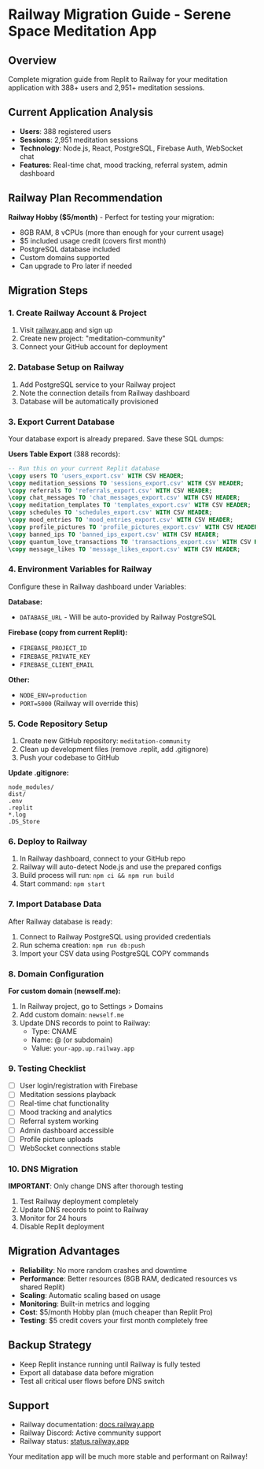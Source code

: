 # Railway Migration Guide - Serene Space Meditation App

## Overview
Complete migration guide from Replit to Railway for your meditation application with 388+ users and 2,951+ meditation sessions.

## Current Application Analysis
- **Users**: 388 registered users
- **Sessions**: 2,951 meditation sessions  
- **Technology**: Node.js, React, PostgreSQL, Firebase Auth, WebSocket chat
- **Features**: Real-time chat, mood tracking, referral system, admin dashboard

## Railway Plan Recommendation
**Railway Hobby ($5/month)** - Perfect for testing your migration:
- 8GB RAM, 8 vCPUs (more than enough for your current usage)
- $5 included usage credit (covers first month)
- PostgreSQL database included
- Custom domains supported
- Can upgrade to Pro later if needed

## Migration Steps

### 1. Create Railway Account & Project
1. Visit [railway.app](https://railway.app) and sign up
2. Create new project: "meditation-community"
3. Connect your GitHub account for deployment

### 2. Database Setup on Railway
1. Add PostgreSQL service to your Railway project
2. Note the connection details from Railway dashboard
3. Database will be automatically provisioned

### 3. Export Current Database
Your database export is already prepared. Save these SQL dumps:

**Users Table Export** (388 records):
```sql
-- Run this on your current Replit database
\copy users TO 'users_export.csv' WITH CSV HEADER;
\copy meditation_sessions TO 'sessions_export.csv' WITH CSV HEADER;
\copy referrals TO 'referrals_export.csv' WITH CSV HEADER;
\copy chat_messages TO 'chat_messages_export.csv' WITH CSV HEADER;
\copy meditation_templates TO 'templates_export.csv' WITH CSV HEADER;
\copy schedules TO 'schedules_export.csv' WITH CSV HEADER;
\copy mood_entries TO 'mood_entries_export.csv' WITH CSV HEADER;
\copy profile_pictures TO 'profile_pictures_export.csv' WITH CSV HEADER;
\copy banned_ips TO 'banned_ips_export.csv' WITH CSV HEADER;
\copy quantum_love_transactions TO 'transactions_export.csv' WITH CSV HEADER;
\copy message_likes TO 'message_likes_export.csv' WITH CSV HEADER;
```

### 4. Environment Variables for Railway
Configure these in Railway dashboard under Variables:

**Database:**
- `DATABASE_URL` - Will be auto-provided by Railway PostgreSQL

**Firebase (copy from current Replit):**
- `FIREBASE_PROJECT_ID`
- `FIREBASE_PRIVATE_KEY` 
- `FIREBASE_CLIENT_EMAIL`

**Other:**
- `NODE_ENV=production`
- `PORT=5000` (Railway will override this)

### 5. Code Repository Setup
1. Create new GitHub repository: `meditation-community`
2. Clean up development files (remove .replit, add .gitignore)
3. Push your codebase to GitHub

**Update .gitignore:**
```
node_modules/
dist/
.env
.replit
*.log
.DS_Store
```

### 6. Deploy to Railway
1. In Railway dashboard, connect to your GitHub repo
2. Railway will auto-detect Node.js and use the prepared configs
3. Build process will run: `npm ci && npm run build`
4. Start command: `npm start`

### 7. Import Database Data
After Railway database is ready:
1. Connect to Railway PostgreSQL using provided credentials
2. Run schema creation: `npm run db:push` 
3. Import your CSV data using PostgreSQL COPY commands

### 8. Domain Configuration
**For custom domain (newself.me):**
1. In Railway project, go to Settings > Domains
2. Add custom domain: `newself.me`
3. Update DNS records to point to Railway:
   - Type: CNAME
   - Name: @ (or subdomain)  
   - Value: `your-app.up.railway.app`

### 9. Testing Checklist
- [ ] User login/registration with Firebase
- [ ] Meditation sessions playback
- [ ] Real-time chat functionality  
- [ ] Mood tracking and analytics
- [ ] Referral system working
- [ ] Admin dashboard accessible
- [ ] Profile picture uploads
- [ ] WebSocket connections stable

### 10. DNS Migration
**IMPORTANT**: Only change DNS after thorough testing
1. Test Railway deployment completely
2. Update DNS records to point to Railway
3. Monitor for 24 hours
4. Disable Replit deployment

## Migration Advantages
- **Reliability**: No more random crashes and downtime
- **Performance**: Better resources (8GB RAM, dedicated resources vs shared Replit)  
- **Scaling**: Automatic scaling based on usage
- **Monitoring**: Built-in metrics and logging
- **Cost**: $5/month Hobby plan (much cheaper than Replit Pro)
- **Testing**: $5 credit covers your first month completely free

## Backup Strategy
- Keep Replit instance running until Railway is fully tested
- Export all database data before migration
- Test all critical user flows before DNS switch

## Support
- Railway documentation: [docs.railway.app](https://docs.railway.app)
- Railway Discord: Active community support
- Railway status: [status.railway.app](https://status.railway.app)

Your meditation app will be much more stable and performant on Railway!
